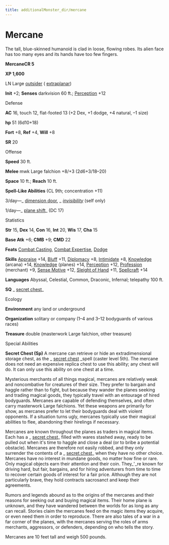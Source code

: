 ```yaml
---
title: additionalMonster_dir/mercane
---
```

# Mercane

The tall, blue-skinned humanoid is clad in loose, flowing robes. Its alien face has too many eyes and its hands have too few fingers.

**MercaneCR 5**

**XP 1,600**

LN Large [outsider](monsters/creatureTypes#_outsider) ( [extraplanar](monster_dir/creatureTypes#_extraplanar-subtype))

**Init** +2; **Senses** darkvision 60 ft.; [Perception](additionalMonsters/../skill_dir/perception#_perception) +12

Defense

**AC** 16, touch 12, flat-footed 13 (+2 Dex, +1 dodge, +4 natural, –1 size)

**hp** 51 (6d10+18)

**Fort** +8, **Ref** +4, **Will** +8

**SR** 20

Offense

**Speed** 30 ft.

**Melee** mwk Large falchion +8/+3 (2d6+3/18–20)

**Space** 10 ft.; **Reach** 10 ft.

**Spell-Like Abilities** (CL 9th; concentration +11)

3/day—_ [dimension door](additionalMonster_dir/../spell_dir/dimensionDoor#_dimension-door)_, _ [invisibility](additionalMonsters/../spell_dir/invisibility#_invisibility)_ (self only)

1/day—_ [plane shift](additionalMonster_dir/../spell_dir/planeShift#_plane-shift)_ (DC 17)

Statistics

**Str** 15, **Dex** 14, **Con** 16, **Int** 20, **Wis** 17, **Cha** 15

**Base Atk** +6; **CMB** +9; **CMD** 22

**Feats** [Combat Casting](additionalMonsters/../feats#_combat-casting), [Combat Expertise](additionalMonster_dir/../feats#_combat-expertise), [Dodge](additionalMonster_dir/../feats#_dodge)

**Skills** [Appraise](additionalMonster_dir/../skill_dir/appraise#_appraise) +14, [Bluff](additionalMonsters/../skill_dir/bluff#_bluff) +11, [Diplomacy](additionalMonsters/../skill_dir/diplomacy#_diplomacy) +8, [Intimidate](additionalMonsters/../skill_dir/intimidate#_intimidate) +8, [Knowledge](additionalMonsters/../skill_dir/knowledge#_knowledge) (arcana) +14, [Knowledge](additionalMonsters/../skill_dir/knowledge#_knowledge) (planes) +14, [Perception](additionalMonsters/../skill_dir/perception#_perception) +12, [Profession](additionalMonsters/../skill_dir/profession#_profession) (merchant) +9, [Sense Motive](additionalMonsters/../skill_dir/senseMotive#_sense-motive) +12, [Sleight of Hand](additionalMonsters/../skill_dir/sleightOfHand#_sleight-of-hand) +11, [Spellcraft](additionalMonsters/../skill_dir/spellcraft#_spellcraft) +14

**Languages** Abyssal, Celestial, Common, Draconic, Infernal; telepathy 100 ft.

**SQ** _ [secret chest](additionalMonsters/../spell_dir/secretChest#_secret-chest)_

Ecology

**Environment** any land or underground

**Organization** solitary or company (1–4 and 3–12 bodyguards of various races)

**Treasure** double (masterwork Large falchion, other treasure)

Special Abilities

**Secret Chest (Sp)** A mercane can retrieve or hide an extradimensional storage chest, as the _ [secret chest](additionalMonsters/../spell_dir/secretChest#_secret-chest) _spell (caster level 5th). The mercane does not need an expensive replica chest to use this ability; any chest will do. It can only use this ability on one chest at a time.

Mysterious merchants of all things magical, mercanes are relatively weak and noncombative for creatures of their size. They prefer to bargain and haggle rather than to fight, but because they wander the planes seeking and trading magical goods, they typically travel with an entourage of hired bodyguards. Mercanes are capable of defending themselves, and often carry masterwork Large falchions. Yet these weapons are primarily for show, as mercanes prefer to let their bodyguards deal with violent opponents. If a situation turns ugly, mercanes typically use their magical abilities to flee, abandoning their hirelings if necessary.

Mercanes are known throughout the planes as traders in magical items. Each has a _ [secret chest](additionalMonsters/../spell_dir/secretChest#_secret-chest)_ filled with wares stashed away, ready to be pulled out when it's time to haggle and close a deal (or to bribe a potential obstacle). Mercanes are therefore not easily robbed, and they only surrender the contents of a _ [secret chest](additionalMonsters/../spell_dir/secretChest#_secret-chest)_ when they have no other choice. Mercanes have no interest in mundane goods, no matter how fine or rare. Only magical objects earn their attention and their coin. They_'_re known for driving hard, but fair, bargains, and for hiring adventurers from time to time to recover certain goods of interest for a fair price. Although they are not particularly brave, they hold contracts sacrosanct and keep their agreements.

Rumors and legends abound as to the origins of the mercanes and their reasons for seeking out and buying magical items. Their home plane is unknown, and they have wandered between the worlds for as long as any can recall. Stories claim the mercanes feed on the magic items they acquire, or even need them in order to reproduce. There are also tales of a war in a far corner of the planes, with the mercanes serving the roles of arms merchants, aggressors, or defenders, depending on who tells the story.

Mercanes are 10 feet tall and weigh 500 pounds.

